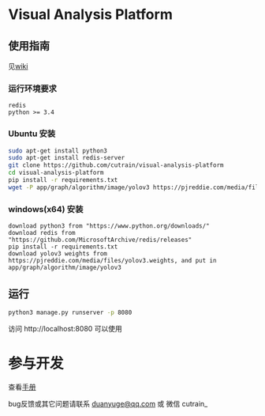 # Visual Analysis Platform

## 使用指南
见[wiki](https://github.com/cutrain/visual-analysis-platform/wiki "数据分析平台wiki")

### 运行环境要求
```
redis
python >= 3.4
```

### Ubuntu 安装
```bash
sudo apt-get install python3
sudo apt-get install redis-server
git clone https://github.com/cutrain/visual-analysis-platform
cd visual-analysis-platform
pip install -r requirements.txt
wget -P app/graph/algorithm/image/yolov3 https://pjreddie.com/media/files/yolov3.weights 
```

### windows(x64) 安装
```
download python3 from "https://www.python.org/downloads/"
download redis from "https://github.com/MicrosoftArchive/redis/releases"
pip install -r requirements.txt
download yolov3 weights from https://pjreddie.com/media/files/yolov3.weights, and put in app/graph/algorithm/image/yolov3

```


## 运行
```bash
python3 manage.py runserver -p 8080
```
访问 http://localhost:8080 可以使用

# 参与开发
查看[手册](https://github.com/cutrain/visual-analysis-platform/blob/master/manual.doc "手册")


bug反馈或其它问题请联系 duanyuge@qq.com 或 微信 cutrain_

